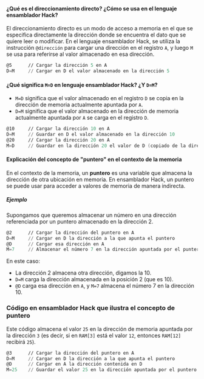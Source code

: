 #### ¿Qué es el direccionamiento directo? ¿Cómo se usa en el lenguaje ensamblador Hack?  
   El direccionamiento directo es un modo de acceso a memoria en el que se especifica directamente la dirección donde se encuentra el dato que se quiere leer o modificar. En el lenguaje ensamblador Hack, se utiliza la instrucción `@dirección` para cargar una dirección en el registro `A`, y luego `M` se usa para referirse al valor almacenado en esa dirección.
   
   ``` asm
   @5      // Cargar la dirección 5 en A
   D=M     // Cargar en D el valor almacenado en la dirección 5
   ```

#### ¿Qué significa `M=D` en lenguaje ensamblador Hack? ¿Y `D=M`? 
   - `M=D` significa que el valor almacenado en el registro `D` se copia en la dirección de memoria actualmente apuntada por `A`.  
   - `D=M` significa que el valor almacenado en la dirección de memoria actualmente apuntada por `A` se carga en el registro `D`.
     
   ``` asm
   @10     // Cargar la dirección 10 en A
   D=M     // Guardar en D el valor almacenado en la dirección 10
   @20     // Cargar la dirección 20 en A
   M=D     // Guardar en la dirección 20 el valor de D (copiado de la dirección 10)
   ```

#### Explicación del concepto de "puntero" en el contexto de la memoria  
   En el contexto de la memoria, un **puntero** es una variable que almacena la dirección de otra ubicación en memoria. En ensamblador Hack, un puntero se puede usar para acceder a valores de memoria de manera indirecta.  

   ##### Ejemplo
   Supongamos que queremos almacenar un número en una dirección referenciada por un puntero almacenado en la dirección 2.  

   ``` asm
   @2      // Cargar la dirección del puntero en A
   D=M     // Cargar en D la dirección a la que apunta el puntero
   @D      // Cargar esa dirección en A
   M=7     // Almacenar el número 7 en la dirección apuntada por el puntero
   ```

   En este caso:  
   - La dirección 2 almacena otra dirección, digamos la 10.  
   - `D=M` carga la dirección almacenada en la posición 2 (que es 10).  
   - `@D` carga esa dirección en `A`, y `M=7` almacena el número 7 en la dirección 10.  

### Código en ensamblador Hack que ilustra el concepto de puntero
Este código almacena el valor `25` en la dirección de memoria apuntada por la dirección `3` (es decir, si en `RAM[3]` está el valor `12`, entonces `RAM[12]` recibirá `25`).

``` asm
@3      // Cargar la dirección del puntero en A
D=M     // Cargar en D la dirección a la que apunta el puntero
@D      // Cargar en A la dirección contenida en D
M=25    // Guardar el valor 25 en la dirección apuntada por el puntero
```
